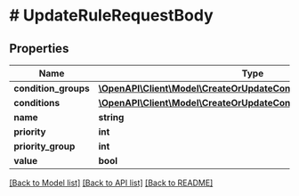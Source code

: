# # UpdateRuleRequestBody

## Properties

Name | Type | Description | Notes
------------ | ------------- | ------------- | -------------
**condition_groups** | [**\OpenAPI\Client\Model\CreateOrUpdateConditionGroupRequestBody[]**](CreateOrUpdateConditionGroupRequestBody.md) |  |
**conditions** | [**\OpenAPI\Client\Model\CreateOrUpdateConditionRequestBody[]**](CreateOrUpdateConditionRequestBody.md) |  |
**name** | **string** |  |
**priority** | **int** |  |
**priority_group** | **int** |  | [optional]
**value** | **bool** |  |

[[Back to Model list]](../../README.md#models) [[Back to API list]](../../README.md#endpoints) [[Back to README]](../../README.md)
